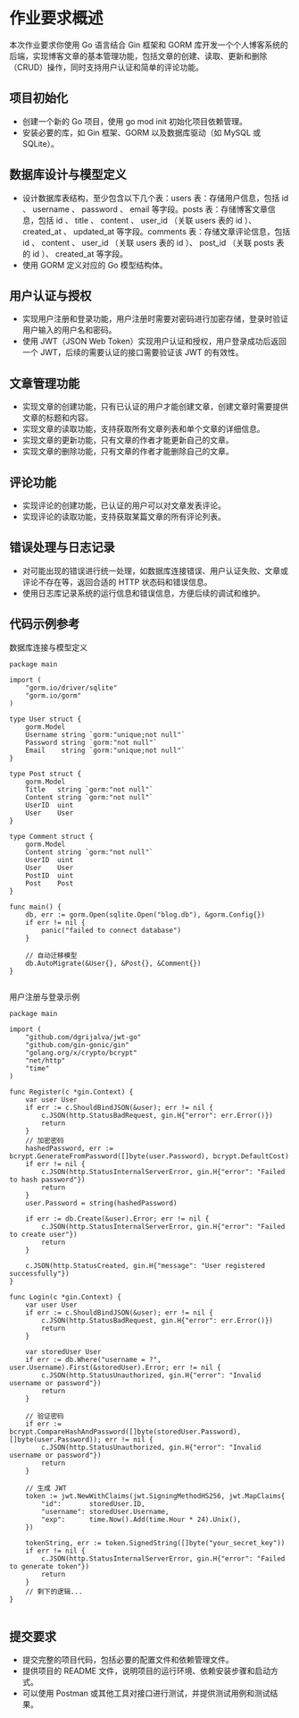 # 作业要求概述

本次作业要求你使用 Go 语言结合 Gin 框架和 GORM 库开发一个个人博客系统的后端，实现博客文章的基本管理功能，包括文章的创建、读取、更新和删除（CRUD）操作，同时支持用户认证和简单的评论功能。

## 项目初始化

- 创建一个新的 Go 项目，使用 go mod init 初始化项目依赖管理。
- 安装必要的库，如 Gin 框架、GORM 以及数据库驱动（如 MySQL 或 SQLite）。

## 数据库设计与模型定义

- 设计数据库表结构，至少包含以下几个表：users 表：存储用户信息，包括 id 、 username 、 password 、 email 等字段。posts 表：存储博客文章信息，包括 id 、 title 、 content 、 user_id （关联 users 表的 id ）、 created_at 、 updated_at 等字段。comments 表：存储文章评论信息，包括 id 、 content 、 user_id （关联 users 表的 id ）、 post_id （关联 posts 表的 id ）、 created_at 等字段。
- 使用 GORM 定义对应的 Go 模型结构体。

## 用户认证与授权

- 实现用户注册和登录功能，用户注册时需要对密码进行加密存储，登录时验证用户输入的用户名和密码。
- 使用 JWT（JSON Web Token）实现用户认证和授权，用户登录成功后返回一个 JWT，后续的需要认证的接口需要验证该 JWT 的有效性。



## 文章管理功能

- 实现文章的创建功能，只有已认证的用户才能创建文章，创建文章时需要提供文章的标题和内容。
- 实现文章的读取功能，支持获取所有文章列表和单个文章的详细信息。
- 实现文章的更新功能，只有文章的作者才能更新自己的文章。
- 实现文章的删除功能，只有文章的作者才能删除自己的文章。

## 评论功能

- 实现评论的创建功能，已认证的用户可以对文章发表评论。
- 实现评论的读取功能，支持获取某篇文章的所有评论列表。

## 错误处理与日志记录

- 对可能出现的错误进行统一处理，如数据库连接错误、用户认证失败、文章或评论不存在等，返回合适的 HTTP 状态码和错误信息。
- 使用日志库记录系统的运行信息和错误信息，方便后续的调试和维护。

## 代码示例参考

数据库连接与模型定义

```
package main

import (
    "gorm.io/driver/sqlite"
    "gorm.io/gorm"
)

type User struct {
    gorm.Model
    Username string `gorm:"unique;not null"`
    Password string `gorm:"not null"`
    Email    string `gorm:"unique;not null"`
}

type Post struct {
    gorm.Model
    Title   string `gorm:"not null"`
    Content string `gorm:"not null"`
    UserID  uint
    User    User
}

type Comment struct {
    gorm.Model
    Content string `gorm:"not null"`
    UserID  uint
    User    User
    PostID  uint
    Post    Post
}

func main() {
    db, err := gorm.Open(sqlite.Open("blog.db"), &gorm.Config{})
    if err != nil {
        panic("failed to connect database")
    }

    // 自动迁移模型
    db.AutoMigrate(&User{}, &Post{}, &Comment{})
}
 
```

用户注册与登录示例

```
package main

import (
    "github.com/dgrijalva/jwt-go"
    "github.com/gin-gonic/gin"
    "golang.org/x/crypto/bcrypt"
    "net/http"
    "time"
)

func Register(c *gin.Context) {
    var user User
    if err := c.ShouldBindJSON(&user); err != nil {
        c.JSON(http.StatusBadRequest, gin.H{"error": err.Error()})
        return
    }
    // 加密密码
    hashedPassword, err := bcrypt.GenerateFromPassword([]byte(user.Password), bcrypt.DefaultCost)
    if err != nil {
        c.JSON(http.StatusInternalServerError, gin.H{"error": "Failed to hash password"})
        return
    }
    user.Password = string(hashedPassword)

    if err := db.Create(&user).Error; err != nil {
        c.JSON(http.StatusInternalServerError, gin.H{"error": "Failed to create user"})
        return
    }

    c.JSON(http.StatusCreated, gin.H{"message": "User registered successfully"})
}

func Login(c *gin.Context) {
    var user User
    if err := c.ShouldBindJSON(&user); err != nil {
        c.JSON(http.StatusBadRequest, gin.H{"error": err.Error()})
        return
    }

    var storedUser User
    if err := db.Where("username = ?", user.Username).First(&storedUser).Error; err != nil {
        c.JSON(http.StatusUnauthorized, gin.H{"error": "Invalid username or password"})
        return
    }

    // 验证密码
    if err := bcrypt.CompareHashAndPassword([]byte(storedUser.Password), []byte(user.Password)); err != nil {
        c.JSON(http.StatusUnauthorized, gin.H{"error": "Invalid username or password"})
        return
    }

    // 生成 JWT
    token := jwt.NewWithClaims(jwt.SigningMethodHS256, jwt.MapClaims{
        "id":       storedUser.ID,
        "username": storedUser.Username,
        "exp":      time.Now().Add(time.Hour * 24).Unix(),
    })

    tokenString, err := token.SignedString([]byte("your_secret_key"))
    if err != nil {
        c.JSON(http.StatusInternalServerError, gin.H{"error": "Failed to generate token"})
        return
    }
    // 剩下的逻辑...
}
 
```

## 提交要求

- 提交完整的项目代码，包括必要的配置文件和依赖管理文件。
- 提供项目的 README 文件，说明项目的运行环境、依赖安装步骤和启动方式。
- 可以使用 Postman 或其他工具对接口进行测试，并提供测试用例和测试结果。